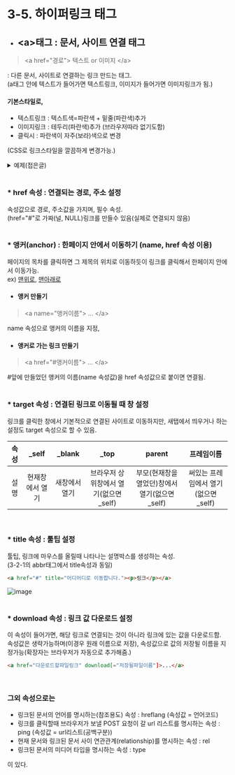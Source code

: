 # 3-5. 하이퍼링크 태그 <a id="title"></a>

- ## \<a>태그 : 문서, 사이트 연결 태그
> \<a href="경로"> 텍스트 or 이미지 \</a>

: 다른 문서, 사이트로 연결하는 링크 만드는 태그.  
(a태그 안에 텍스트가 들어가면 텍스트링크, 이미지가 들어가면 이미지링크가 됨.) 

#### 기본스타일로,  
- 텍스트링크 : 텍스트색=파란색 + 밑줄(파란색)추가
- 이미지링크 : 테두리(파란색)추가 (브라우저따라 없기도함)
- 클릭시 : 파란색이 자주(보라)색으로 변경

(CSS로 링크스타일을 깔끔하게 변경가능.)  
<details>
  <summary>예제(접은글)</summary>
  
  ### 예제코드
  ```html
  <a href="#"><p>텍스트링크</p></a>
  <a href="#">
      <img src="https://images.unsplash.com/photo-1536221563919-37c841f1f945?ixlib=rb-1.2.1&ixid=eyJhcHBfaWQiOjEyMDd9&auto=format&fit=crop&w=500&q=60" width="300"height="auto">
  </a>
  ```

  ### 실행결과
  ![링크예제](https://user-images.githubusercontent.com/48408417/77408666-6b249580-6dfb-11ea-9706-432446f669c4.png)
</details>
<br>  
        
### * href 속성 : 연결되는 경로, 주소 설정
속성값으로 경로, 주소값을 가지며, 필수 속성.  
(href="#"로 가짜(널, NULL)링크를 만들수 있음(실제로 연결되지 않음)  
<br>

### * 앵커(anchor) : 한페이지 안에서 이동하기 (name, href 속성 이용)
페이지의 목차를 클릭하면 그 제목의 위치로 이동하듯이 링크를 클릭해서 한페이지 안에서 이동가능.  
ex) [맨위로](#title), [맨아래로](#footer)

- #### 앵커 만들기
> \<a name="앵커이름"> ... \</a>

name 속성으로 앵커의 이름을 지정,

- #### 앵커로 가는 링크 만들기
> \<a href="#앵커이름"> ... \</a>

\#앞에 만들었던 앵커의 이름(name 속성값)을 href 속성값으로 붙이면 연결됨.  
<br>

### * target 속성 : 연결된 링크로 이동될 때 창 설정
링크를 클릭한 창에서 기본적으로 연결된 사이트로 이동하지만, 새탭에서 띄우거나 하는 설정도 target 속성으로 할 수 있음.

속성|_self|_blank|_top|parent|프레임이름
:---:|:---:|:---:|:---:|:---:|:---:
설명|현재창에서 열기|새창에서 열기|브라우저 상위창에서 열기(없으면_self)|부모(현재창을 열었던)창에서 열기(없으면_self)|써있는 프레임에서 열기(없으면_self)  
<br>

### * title 속성 : 툴팁 설정
툴팁, 링크에 마우스를 올릴때 나타나는 설명박스를 생성하는 속성.  
(3-2-1의 abbr태그에서 title속성과 동일)

```html    
<a href="#" title="어디어디로 이동합니다."><p>링크</p></a> 
```
![image](https://user-images.githubusercontent.com/48408417/77407879-35cb7800-6dfa-11ea-8b24-acfca3d74c8a.png)  
<br>

### * download 속성 : 링크 값 다운로드 설정
이 속성이 들어가면, 해당 링크로 연결되는 것이 아니라 링크에 있는 값을 다운로드함.  
속성값은 생략가능하며(이경우 원래 이름으로 저장), 속성값으로 값의 저장될 이름을 지정가능(확장자는 브라우저가 자동으로 추가해줌.)

```html
<a href="다운로드할파일링크" download[="저장될파일이름"]>...</a>
```
<br>

### 그외 속성으로는  

- 링크된 문서의 언어를 명시하는(참조용도) 속성 : hreflang (속성값 = 언어코드)
- 링크를 클릭할때 브라우저가 보낼 POST 요청이 갈 url 리스트를 명시하는 속성 : ping (속성값 = url리스트(공백구분))
- 현재 문서와 링크된 문서 사이 연관관계(relationship)를 명시하는 속성 : rel
- 링크된 문서의 미디어 타입을 명시하는 속성 : type  

이 있다.

<a id="footer"></a>
